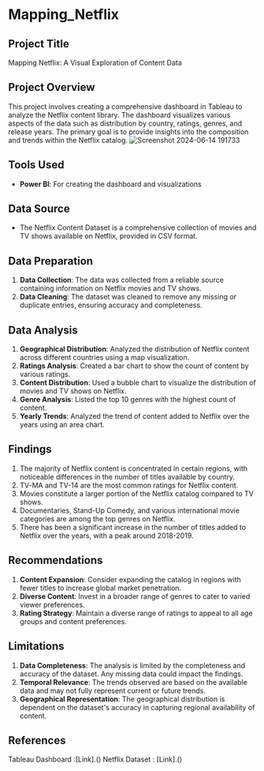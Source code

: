 # Mapping_Netflix

## Project Title
Mapping Netflix: A Visual Exploration of Content Data

## Project Overview
This project involves creating a comprehensive dashboard in Tableau to analyze the Netflix content library. The dashboard visualizes various aspects of the data such as distribution by country, ratings, genres, and release years. The primary goal is to provide insights into the composition and trends within the Netflix catalog.
![Screenshot 2024-06-14 191733](https://github.com/gayatrikuracha/Mapping_Netflix/assets/167384815/8dcd60ea-b48c-4d38-9911-cad46944b1f6)



## Tools Used
- **Power BI**: For creating the dashboard and visualizations
  
## Data Source 
- The Netflix Content Dataset is a comprehensive collection of movies and TV shows available on Netflix, provided in CSV format.
  
## Data Preparation
1. **Data Collection**: The data was collected from a reliable source containing information on Netflix movies and TV shows.
2. **Data Cleaning**: The dataset was cleaned to remove any missing or duplicate entries, ensuring accuracy and completeness.

## Data Analysis
1. **Geographical Distribution**: Analyzed the distribution of Netflix content across different countries using a map visualization.
2. **Ratings Analysis**: Created a bar chart to show the count of content by various ratings.
3. **Content Distribution**: Used a bubble chart to visualize the distribution of movies and TV shows on Netflix.
4. **Genre Analysis**: Listed the top 10 genres with the highest count of content.
5. **Yearly Trends**: Analyzed the trend of content added to Netflix over the years using an area chart.

## Findings
1.  The majority of Netflix content is concentrated in certain regions, with noticeable differences in the number of titles available by country.
2.  TV-MA and TV-14 are the most common ratings for Netflix content.
3.  Movies constitute a larger portion of the Netflix catalog compared to TV shows.
4.  Documentaries, Stand-Up Comedy, and various international movie categories are among the top genres on Netflix.
5.  There has been a significant increase in the number of titles added to Netflix over the years, with a peak around 2018-2019.

## Recommendations
1. **Content Expansion**: Consider expanding the catalog in regions with fewer titles to increase global market penetration.
2. **Diverse Content**: Invest in a broader range of genres to cater to varied viewer preferences.
3. **Rating Strategy**: Maintain a diverse range of ratings to appeal to all age groups and content preferences.

## Limitations
1. **Data Completeness**: The analysis is limited by the completeness and accuracy of the dataset. Any missing data could impact the findings.
2. **Temporal Relevance**: The trends observed are based on the available data and may not fully represent current or future trends.
3. **Geographical Representation**: The geographical distribution is dependent on the dataset's accuracy in capturing regional availability of content.

## References
Tableau Dashboard :[Link].()
Netflix Dataset : [Link].()
